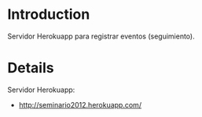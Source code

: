 # Introduction #

Servidor Herokuapp para registrar eventos (seguimiento).


# Details #

Servidor Herokuapp:
  * http://seminario2012.herokuapp.com/